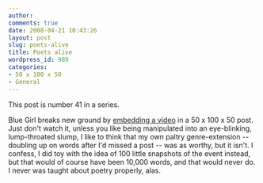```yaml
---
author:
comments: true
date: 2008-04-21 10:43:26
layout: post
slug: poets-alive
title: Poets alive
wordpress_id: 989
categories:
- 50 x 100 x 50
- General
---
```


This post is number 41 in a series.

Blue Girl breaks new ground by [embedding a video](http://bluegirlredstate.typepad.com/blue_girl/2008/04/daydreaming-50.html?cid=111467274#comment-111467274) in a 50 x 100 x 50 post. Just don't watch it, unless you like being manipulated into an eye-blinking, lump-throated slump, I like to think that my own paltry genre-extension -- doubling up on words after I'd missed a post -- was as worthy, but it isn't. I confess, I did toy with the idea of 100 little snapshots of the event instead, but that would of course have been 10,000 words, and that would never do. I never was taught about poetry properly, alas.
